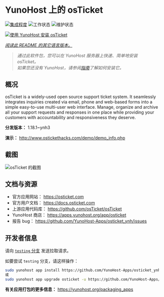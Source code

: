 <!--
注意：此 README 由 <https://github.com/YunoHost/apps/tree/master/tools/readme_generator> 自动生成
请勿手动编辑。
-->

# YunoHost 上的 osTicket

[![集成程度](https://apps.yunohost.org/badge/integration/osticket)](https://ci-apps.yunohost.org/ci/apps/osticket/)
![工作状态](https://apps.yunohost.org/badge/state/osticket)
![维护状态](https://apps.yunohost.org/badge/maintained/osticket)

[![使用 YunoHost 安装 osTicket](https://install-app.yunohost.org/install-with-yunohost.svg)](https://install-app.yunohost.org/?app=osticket)

*[阅读此 README 的其它语言版本。](./ALL_README.md)*

> *通过此软件包，您可以在 YunoHost 服务器上快速、简单地安装 osTicket。*  
> *如果您还没有 YunoHost，请参阅[指南](https://yunohost.org/install)了解如何安装它。*

## 概况

osTicket is a widely-used open source support ticket system. It seamlessly integrates inquiries created via email, phone and web-based forms into a simple easy-to-use multi-user web interface. Manage, organize and archive all your support requests and responses in one place while providing your customers with accountability and responsiveness they deserve.

**分发版本：** 1.18.1~ynh3

**演示：** <http://www.ostickethacks.com/demo/demo_info.php>

## 截图

![osTicket 的截图](./doc/screenshots/screenshot.png)

## 文档与资源

- 官方应用网站： <https://osticket.com>
- 官方用户文档： <https://docs.osticket.com>
- 上游应用代码库： <https://github.com/osTicket/osTicket>
- YunoHost 商店： <https://apps.yunohost.org/app/osticket>
- 报告 bug： <https://github.com/YunoHost-Apps/osticket_ynh/issues>

## 开发者信息

请向 [`testing` 分支](https://github.com/YunoHost-Apps/osticket_ynh/tree/testing) 发送拉取请求。

如要尝试 `testing` 分支，请这样操作：

```bash
sudo yunohost app install https://github.com/YunoHost-Apps/osticket_ynh/tree/testing --debug
或
sudo yunohost app upgrade osticket -u https://github.com/YunoHost-Apps/osticket_ynh/tree/testing --debug
```

**有关应用打包的更多信息：** <https://yunohost.org/packaging_apps>
